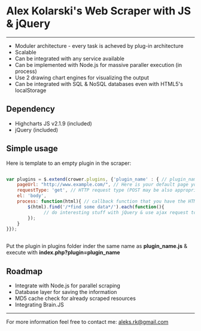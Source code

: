 Alex Kolarski's Web Scraper with JS & jQuery
===============================================

----------------------------------------

* Moduler architecture - every task is acheved by plug-in architecture
* Scalable
* Can be integrated with any service available
* Can be implemented with Node.js for massive paraller execution (in process)
* Use 2 drawing chart engines for visualizing the output
* Can be integrated with SQL & NoSQL databases even with HTML5's localStorage

Dependency
-----------------
* Highcharts JS v2.1.9 (included)
* jQuery (included)


Simple usage
-----------------------
Here is template to an empty plugin in the scraper:

```javascript

var plugins = $.extend(crower.plugins, {'plugin_name' : { // plugin_name is the name of your plugin
    pageUrl: "http://www.example.com/", // Here is your default page you want to scrape
    requestType: 'get', // HTTP request type (POST may be also appropriate)
    el: 'body', 
    process: function(html){ // callback function that you have the HTML code of the above page
        $(html).find('/*find some data*/').each(function(){
	          // do interesting stuff with jQuery & use ajax request to save to database
        });
    }
}});
  
```
Put the plugin in plugins folder inder the same name as **plugin_name.js** & execute with **index.php?plugin=plugin_name**

Roadmap
---------------
* Integrate with Node.js for parallel scraping
* Database layer for saving the information
* MD5 cache check for already scraped resources
* Integrating Brain.JS


--------
For more information feel free to contact me: 
aleks.rk@gmail.com